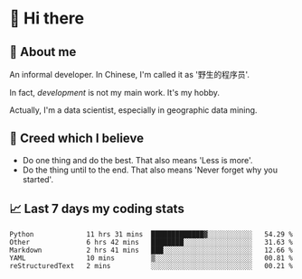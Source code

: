 # 👋 Hi there

## :speech_balloon: About me

An informal developer. In Chinese, I'm called it as '野生的程序员'.

In fact, _development_ is not my main work. It's my hobby.

Actually, I'm a data scientist, especially in geographic data mining.

## :see_no_evil: Creed which I believe

- Do one thing and do the best. That also means 'Less is more'.
- Do the thing until to the end. That also means 'Never forget why you started'.

## :chart_with_upwards_trend: Last 7 days my coding stats

<!--START_SECTION:waka-->
```text
Python             11 hrs 31 mins  █████████████▓░░░░░░░░░░░   54.29 % 
Other              6 hrs 42 mins   ████████░░░░░░░░░░░░░░░░░   31.63 % 
Markdown           2 hrs 41 mins   ███░░░░░░░░░░░░░░░░░░░░░░   12.66 % 
YAML               10 mins         ▒░░░░░░░░░░░░░░░░░░░░░░░░   00.81 % 
reStructuredText   2 mins          ░░░░░░░░░░░░░░░░░░░░░░░░░   00.21 % 
```
<!--END_SECTION:waka-->
